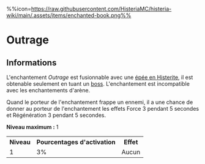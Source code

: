 %%icon=https://raw.githubusercontent.com/HisteriaMC/histeria-wiki/main/.assets/items/enchanted-book.png%%
# Outrage

## Informations
L'enchantement *Outrage* est fusionnable avec une [épée en Histerite](https://histeria.fr/wiki/tools/histerite-sword), il est obtenable seulement en tuant un [boss](https://histeria.fr/wiki/boss). L'enchantement est incompatible avec les enchantements d'arène.

Quand le porteur de l'enchantement frappe un ennemi, il a une chance de donner au porteur de l'enchantement les effets Force 3 pendant 5 secondes et Régénération 3 pendant 5 secondes.

**Niveau maximum :** 1

<table>
  <tr>
    <th>Niveau</th>
    <th>Pourcentages d'activation</th>
    <th>Effet</th>
  </tr>
  <tr>
    <td>1</td>
    <td>3%</td>
    <td>Aucun</td>
  </tr>
</table>
